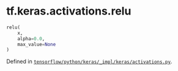 <div itemscope itemtype="http://developers.google.com/ReferenceObject">
<meta itemprop="name" content="tf.keras.activations.relu" />
</div>

# tf.keras.activations.relu

``` python
relu(
    x,
    alpha=0.0,
    max_value=None
)
```



Defined in [`tensorflow/python/keras/_impl/keras/activations.py`](https://www.tensorflow.org/code/tensorflow/python/keras/_impl/keras/activations.py).

